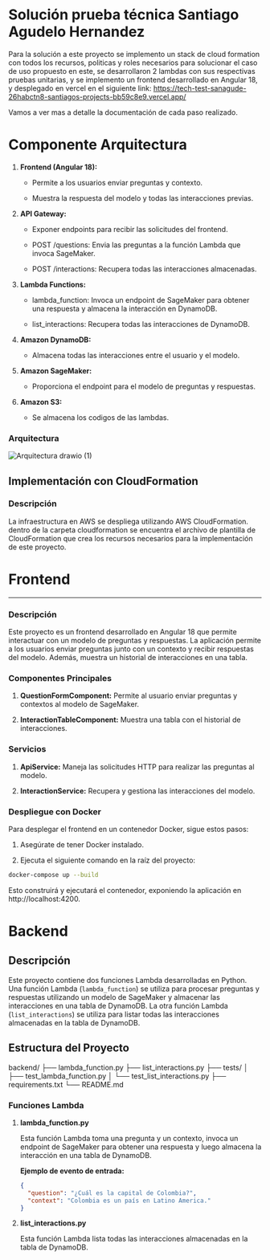 # Solución prueba técnica Santiago Agudelo Hernandez

Para la solución a este proyecto se implemento un stack de cloud formation con todos los recursos, politicas y roles necesarios para solucionar el caso de uso propuesto en este, se desarrollaron 2 lambdas con sus respectivas pruebas unitarias, y se implemento un frontend desarrollado en Angular 18, y desplegado en vercel en el siguiente link: https://tech-test-sanagude-26habctn8-santiagos-projects-bb59c8e9.vercel.app/

Vamos a ver mas a detalle la documentación de cada paso realizado.

# Componente Arquitectura
1.  **Frontend (Angular 18):**
    
    *   Permite a los usuarios enviar preguntas y contexto.
        
    *   Muestra la respuesta del modelo y todas las interacciones previas.
        
2.  **API Gateway:**
    
    *   Exponer endpoints para recibir las solicitudes del frontend.
        
    *   POST /questions: Envia las preguntas a la función Lambda que invoca SageMaker.
        
    *   POST /interactions: Recupera todas las interacciones almacenadas.
        
3.  **Lambda Functions:**
    
    *   lambda\_function: Invoca un endpoint de SageMaker para obtener una respuesta y almacena la interacción en DynamoDB.
        
    *   list\_interactions: Recupera todas las interacciones de DynamoDB.
        
4.  **Amazon DynamoDB:**
    
    *   Almacena todas las interacciones entre el usuario y el modelo.
        
5.  **Amazon SageMaker:**
    
    *   Proporciona el endpoint para el modelo de preguntas y respuestas.
6.  **Amazon S3:**
    *   Se almacena los codigos de las lambdas.
  
### Arquitectura

![Arquitectura drawio (1)](https://github.com/user-attachments/assets/53f6cd29-045c-43c9-95f0-5ea452c7b591)


## Implementación con CloudFormation

### Descripción

La infraestructura en AWS se despliega utilizando AWS CloudFormation. dentro de la carpeta cloudformation se encuentra el archivo de plantilla de CloudFormation que crea los recursos necesarios para la implementación de este proyecto.

# Frontend
--------

### Descripción

Este proyecto es un frontend desarrollado en Angular 18 que permite interactuar con un modelo de preguntas y respuestas. La aplicación permite a los usuarios enviar preguntas junto con un contexto y recibir respuestas del modelo. Además, muestra un historial de interacciones en una tabla.

### Componentes Principales

1.  **QuestionFormComponent:** Permite al usuario enviar preguntas y contextos al modelo de SageMaker.
    
2.  **InteractionTableComponent:** Muestra una tabla con el historial de interacciones.
    

### Servicios

1.  **ApiService:** Maneja las solicitudes HTTP para realizar las preguntas al modelo.
    
2.  **InteractionService:** Recupera y gestiona las interacciones del modelo.
    

### Despliegue con Docker

Para desplegar el frontend en un contenedor Docker, sigue estos pasos:

1.  Asegúrate de tener Docker instalado.


2.  Ejecuta el siguiente comando en la raíz del proyecto:

```bash
docker-compose up --build
```
Esto construirá y ejecutará el contenedor, exponiendo la aplicación en http://localhost:4200.

# Backend

## Descripción

Este proyecto contiene dos funciones Lambda desarrolladas en Python. Una función Lambda (`lambda_function`) se utiliza para procesar preguntas y respuestas utilizando un modelo de SageMaker y almacenar las interacciones en una tabla de DynamoDB. La otra función Lambda (`list_interactions`) se utiliza para listar todas las interacciones almacenadas en la tabla de DynamoDB.

## Estructura del Proyecto

backend/
├── lambda_function.py
├── list_interactions.py
├── tests/
│ ├── test_lambda_function.py
│ └── test_list_interactions.py
├── requirements.txt
└── README.md

### Funciones Lambda

1. **lambda_function.py**

   Esta función Lambda toma una pregunta y un contexto, invoca un endpoint de SageMaker para obtener una respuesta y luego almacena la interacción en una tabla de DynamoDB.

   **Ejemplo de evento de entrada:**

   ```json
   {
     "question": "¿Cuál es la capital de Colombia?",
     "context": "Colombia es un país en Latino America."
   }
   ```

2. **list_interactions.py**

   Esta función Lambda lista todas las interacciones almacenadas en la tabla de DynamoDB.

